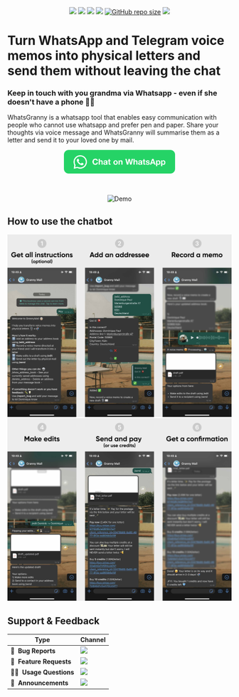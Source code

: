 


<p align="center">
    <a href="https://github.com/DominiquePaul/GrannyMail" title="Python Version"><img src="https://img.shields.io/badge/python-3.11+-blue.svg"></a>
    <a href="https://github.com/DominiquePaul/GrannyMail/blob/master/LICENSE" title="Project License"><img src="https://img.shields.io/badge/License-GPLv3-green.svg"></a>
    <a href="https://github.com/psf/black" title="Project License"><img src="https://img.shields.io/badge/code%20style-black-000000.svg"></a>
    <a href="https://github.com/DominiquePaul/GrannyMail" title="Follow on Twitter"><img src="https://img.shields.io/github/last-commit/dominiquepaul/grannymail/master"></a>
    <a href="https://github.com/DominiquePaul/GrannyMail" title="Follow on Twitter"><img alt="GitHub repo size" src="https://img.shields.io/github/repo-size/dominiquepaul/grannymail"></a>
    <a href="https://twitter.com/DominiqueCAPaul" title="Follow on Twitter"><img src="https://img.shields.io/twitter/follow/dominiquecapaul.svg?style=social&label=Follow"></a>
</p>

<!-- <p align="center">
  <a href="#getting-started">Getting Started</a> •
  <a href="#documentation">Documentation</a> •
  <a href="#support--feedback">Support</a> •
  <a href="#contribution">Contribution</a>
</p> -->

# Turn WhatsApp and Telegram voice memos into physical letters and send them without leaving the chat
### Keep in touch with you grandma via Whatsapp - even if she doesn't have a phone 👵🏼

WhatsGranny is a whatsapp tool that enables easy communication with people who cannot use whatsapp and prefer pen and paper. Share your thoughts via voice message and WhatsGranny will summarise them as a letter and send it to your loved one by mail.



<p align="center">
    <a href="https://wa.me/4915252692713"><img src="readme_files/chat_on_whatsapp.png" width="250"></a>
</p>

<br>

<p align="center">
  <img src="readme_files/demo.gif" alt="Demo">
</p>


## How to use the chatbot

![Instructions part 1](readme_files/instructions_image1.jpg)
![Instructions part 2](readme_files/instructions_image2.jpg)


## Support & Feedback

| Type                     | Channel                                              |
| ------------------------ | ------------------------------------------------------ |
| 🚨&nbsp; **Bug Reports**       | <a href="https://github.com/DominiquePaul/GrannyMail/issues?utf8=%E2%9C%93&q=is%3Aopen+is%3Aissue+label%3Abug+sort%3Areactions-%2B1-desc+" title="Open Bug Report"><img src="https://img.shields.io/github/issues/DominiquePaul/GrannyMail/bug.svg?label=bug"></a>                                 |
| 🎁&nbsp; **Feature Requests**  | <a href="https://github.com/DominiquePaul/GrannyMail/issues?q=is%3Aopen+is%3Aissue+label%3Afeature+sort%3Areactions-%2B1-desc" title="Open Feature Request"><img src="https://img.shields.io/github/issues/DominiquePaul/GrannyMail/feature.svg?label=feature%20request"></a>                                 |
| 👩‍💻&nbsp; **Usage Questions**   |  <a href="https://github.com/DominiquePaul/GrannyMail/issues?q=is%3Aopen+is%3Aissue+label%3Asupport+sort%3Areactions-%2B1-desc" title="Open Support Request"> <img src="https://img.shields.io/github/issues/DominiquePaul/GrannyMail/support.svg?label=support%20request"></a> |
| 📢&nbsp; **Announcements**  | <a href="https://twitter.com/DominiqueCAPaul" title="Follow me on Twitter"><img src="https://img.shields.io/twitter/follow/dominiquecapaul.svg?style=social&label=Follow"> |+
